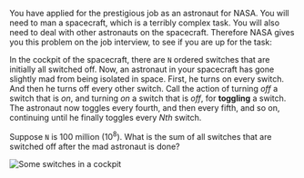 You have applied for the prestigious job as an astronaut for NASA. You will need to man a spacecraft, which is a terribly complex task. You will also need to deal with other astronauts on the spacecraft. Therefore NASA gives you this problem on the job interview, to see if you are up for the task:

In the cockpit of the spacecraft, there are `N` ordered switches that are initially all switched off. Now, an astronaut in your spacecraft has gone slightly mad from being isolated in space. First, he turns on every switch. And then he turns off every other switch. Call the action of turning _off_ a switch that is _on_, and turning _on_ a switch that is _off_, for **toggling** a switch. The astronaut now toggles every fourth, and then every fifth, and so on, continuing until he finally toggles every _Nth_ switch.

Suppose `N` is 100 million (10<sup>8</sup>). What is the sum of all switches that are switched off after the mad astronaut is done?

![Some switches in a cockpit](http://www.sportys.com/media/catalog/product/9/2/9238_4.jpg)

